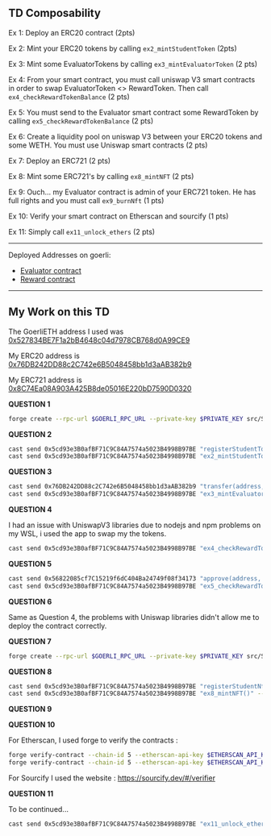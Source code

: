## TD Composability

Ex 1: Deploy an ERC20 contract (2pts)

Ex 2: Mint your ERC20 tokens by calling `ex2_mintStudentToken` (2pts)

Ex 3: Mint some EvaluatorTokens by calling `ex3_mintEvaluatorToken` (2 pts)

Ex 4: From your smart contract, you must call uniswap V3 smart contracts in order to swap EvaluatorToken <> RewardToken. Then call `ex4_checkRewardTokenBalance`  (2 pts)

Ex 5: You must send to the Evaluator smart contract some RewardToken by calling `ex5_checkRewardTokenBalance` (2 pts)

Ex 6: Create a liquidity pool on uniswap V3 between your ERC20 tokens and some WETH. You must use Uniswap smart contracts (2 pts)

Ex 7: Deploy an ERC721 (2 pts)

Ex 8: Mint some ERC721's by calling `ex8_mintNFT` (2 pts)

Ex 9: Ouch... my Evaluator contract is admin of your ERC721 token. He has full rights and you must call `ex9_burnNft` (1 pts)

Ex 10: Verify your smart contract on Etherscan and sourcify (1 pts)

Ex 11: Simply call `ex11_unlock_ethers` (2 pts)

-----------------------------------------
Deployed Addresses on goerli:
- [Evaluator contract](https://goerli.etherscan.io/address/0x5cd93e3B0afBF71C9C84A7574a5023B4998B97BE)
- [Reward contract](https://goerli.etherscan.io/address/0x56822085cf7C15219f6dC404Ba24749f08f34173)

-----------------------------------------

## My Work on this TD 

The GoerliETH address I used was [0x527834BE7F1a2bB4648c04d7978CB768d0A99CE9](https://goerli.etherscan.io/address/0x527834BE7F1a2bB4648c04d7978CB768d0A99CE9)

My ERC20 address is [0x76DB242DD88c2C742e6B5048458bb1d3aAB382b9](https://goerli.etherscan.io/address/0x76DB242DD88c2C742e6B5048458bb1d3aAB382b9#code)

My ERC721 address is [0x8C74Ea08A903A425B8de05016E220bD7590D0320](https://goerli.etherscan.io/address/0x8c74ea08a903a425b8de05016e220bd7590d0320)

**QUESTION 1** 
```bash
forge create --rpc-url $GOERLI_RPC_URL --private-key $PRIVATE_KEY src/StudentToken.sol:StudentToken --constructor-args "Paolig" "PAO"
```
**QUESTION 2** 
```bash
cast send 0x5cd93e3B0afBF71C9C84A7574a5023B4998B97BE "registerStudentToken(address)" 0x76DB242DD88c2C742e6B5048458bb1d3aAB382b9 --rpc-url $GOERLI_RPC_URL --private-key $PRIVATE_KEY
cast send 0x5cd93e3B0afBF71C9C84A7574a5023B4998B97BE "ex2_mintStudentToken()" --rpc-url $GOERLI_RPC_URL --private-key $PRIVATE_KEY
```
**QUESTION 3**
```bash
cast send 0x76DB242DD88c2C742e6B5048458bb1d3aAB382b9 "transfer(address,uint256)" 0x5cd93e3B0afBF71C9C84A7574a5023B4998B97BE 20000000 --rpc-url $GOERLI_RPC_URL --private-key $PRIVATE_KEY
cast send 0x5cd93e3B0afBF71C9C84A7574a5023B4998B97BE "ex3_mintEvaluatorToken()" --rpc-url $GOERLI_RPC_URL --private-key $PRIVATE_KEY
```
**QUESTION 4**

I had an issue with UniswapV3 libraries due to nodejs and npm problems on my WSL, i used the app to swap my the tokens. 

```bash
cast send 0x5cd93e3B0afBF71C9C84A7574a5023B4998B97BE "ex4_checkRewardTokenBalance()" --rpc-url $GOERLI_RPC_URL --private-key $PRIVATE_KEY
```
**QUESTION 5**
```bash
cast send 0x56822085cf7C15219f6dC404Ba24749f08f34173 "approve(address, uint256)" 0x5cd93e3B0afBF71C9C84A7574a5023B4998B97BE 10000000000000000000 --rpc-url $GOERLI_RPC_URL --private-key $PRIVATE_KEY
cast send 0x5cd93e3B0afBF71C9C84A7574a5023B4998B97BE "ex5_checkRewardTokenBalance()" --rpc-url $GOERLI_RPC_URL --private-key $PRIVATE_KEY
```
**QUESTION 6**

Same as Question 4, the problems with Uniswap libraries didn't allow me to deploy the contract correctly.

**QUESTION 7**
```bash
forge create --rpc-url $GOERLI_RPC_URL --private-key $PRIVATE_KEY src/StudentNft.sol:StudentNft
```
**QUESTION 8**
```bash
cast send 0x5cd93e3B0afBF71C9C84A7574a5023B4998B97BE "registerStudentNft(address)" 0x8C74Ea08A903A425B8de05016E220bD7590D0320 --rpc-url $GOERLI_RPC_URL --private-key $PRIVATE_KEY
cast send 0x5cd93e3B0afBF71C9C84A7574a5023B4998B97BE "ex8_mintNFT()" --rpc-url $GOERLI_RPC_URL --private-key $PRIVATE_KEY
```
**QUESTION 9**



**QUESTION 10** 

For Etherscan, I used forge to verify the contracts :
```bash
forge verify-contract --chain-id 5 --etherscan-api-key $ETHERSCAN_API_KEY 0x76DB242DD88c2C742e6B5048458bb1d3aAB382b9 src/StudentToken.sol:StudentToken
forge verify-contract --chain-id 5 --etherscan-api-key $ETHERSCAN_API_KEY 0x8C74Ea08A903A425B8de05016E220bD7590D0320 src/StudentNft.sol:StudentNft
```
For Sourcify I used the website : 
https://sourcify.dev/#/verifier

**QUESTION 11** 

To be continued...
```bash
cast send 0x5cd93e3B0afBF71C9C84A7574a5023B4998B97BE "ex11_unlock_ethers()" --rpc-url $GOERLI_RPC_URL --private-key $PRIVATE_KEY
```





